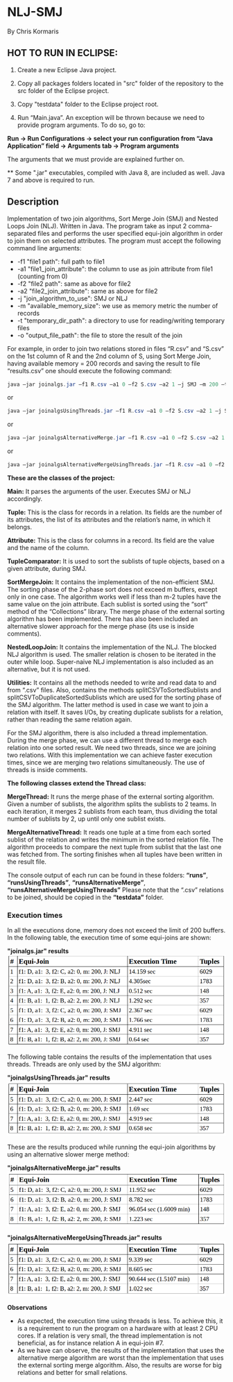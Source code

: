 # NLJ-SMJ

By Chris Kormaris


## HOT TO RUN IN ECLIPSE:

1) Create a new Eclipse Java project.

2) Copy all packages folders located in "src" folder of the repository to the src folder of the Eclipse project.

3) Copy "testdata" folder to the Eclipse project root.

4) Run “Main.java”. An exception will be thrown because we need to provide program arguments. To do so, go to:

**Run → Run Configurations → select your run configuration from “Java Application” field → Arguments tab → Program arguments**

The arguments that we must provide are explained further on.


** Some ".jar" executables, compiled with Java 8, are included as well. Java 7 and above is required to run.


## Description

Implementation of two join algorithms, Sort Merge Join (SMJ) and Nested Loops Join (NLJ). Written in Java. The program take as input 2 comma-separated files and performs the user specified equi-join algorithm in order to join them on selected attributes.
The program must accept the following command line arguments:

<ul>
<li>-f1 "file1 path": full path to file1</li>
<li>-a1 "file1_join_attribute": the column to use as join attribute from file1 (counting from 0)</li>
<li>-f2 "file2 path": same as above for file2</li>
<li>-a2 "file2_join_attribute": same as above for file2</li>
<li>-j "join_algorithm_to_use": SMJ or NLJ</li>
<li>-m "available_memory_size": we use as memory metric the number of records</li>
<li>-t "temporary_dir_path": a directory to use for reading/writing temporary files</li>
<li>-o "output_file_path": the file to store the result of the join</li>
</ul>

For example, in order to join two relations stored in files “R.csv” and “S.csv” on the 1st column of R and the 2nd column of S, using Sort Merge Join, having available memory = 200 records and saving the result to file “results.csv” one should execute the following command:

```java
java –jar joinalgs.jar –f1 R.csv –a1 0 –f2 S.csv –a2 1 –j SMJ –m 200 –t tmp –o results.csv
```
or
```java
java –jar joinalgsUsingThreads.jar –f1 R.csv –a1 0 –f2 S.csv –a2 1 –j SMJ –m 200 –t tmp –o results.csv
```
or
```java
java –jar joinalgsAlternativeMerge.jar –f1 R.csv –a1 0 –f2 S.csv –a2 1 –j SMJ –m 200 –t tmp –o results.csv
```
or
```java
java –jar joinalgsAlternativeMergeUsingThreads.jar –f1 R.csv –a1 0 –f2 S.csv –a2 1 –j SMJ –m 200 –t tmp –o results.csv
```


**These are the classes of the project:**

**Main:** It parses the arguments of the user. Executes SMJ or NLJ accordingly.

**Tuple:** This is the class for records in a relation. Its fields are the number of its attributes, the list of its attributes and the relation’s name, in which it belongs.

**Attribute:** This is the class for columns in a record. Its field are the value and the name of the column.

**TupleComparator:** It is used to sort the sublists of tuple objects, based on a given attribute, during SMJ.

**SortMergeJoin:**  It contains the implementation of the non-efficient SMJ. The sorting phase of the 2-phase sort does not exceed m buffers, except only in one case. The algorithm works well if less than m-2 tuples have the same value on the join attribute.  Each sublist is sorted using the “sort” method of the “Collections” library. The merge phase of the external sorting algorithm has been implemented. There has also been included an alternative slower approach for the merge phase (its use is inside comments).

**NestedLoopJoin:** It contains the implementation of the NLJ. The blocked NLJ algorithm is used. The smaller relation is chosen to be iterated in the outer while loop. Super-naive NLJ implementation is also included as an alternative, but it is not used.

**Utilities:** It contains all the methods needed to write and read data to and from “.csv” files. Also, contains the methods splitCSVToSortedSublists and splitCSVToDuplicateSortedSublists which are used for the sorting phase of the SMJ algorithm. The latter method is used in case we want to join a relation with itself. It saves I/Os, by creating duplicate sublists for a relation, rather than reading the same relation again.


For the SMJ algorithm, there is also included a thread implementation. During the merge phase, we can use a different thread to merge each relation into one sorted result. We need two threads, since we are joining two relations. With this implementation we can achieve faster execution times, since we are merging two relations simultaneously. The use of threads is inside comments.

**The following classes extend the Thread class:**

**MergeThread:** It runs the merge phase of the external sorting algorithm. Given a number of sublists, the algorithm splits the sublists to 2 teams. In each iteration, it merges 2 sublists from each team, thus dividing the total number of sublists by 2, up until only one sublist exists.

**MergeAlternativeThread:** It reads one tuple at a time from each sorted sublist of the relation and writes the minimum in the sorted relation file. The algorithm proceeds to compare the next tuple from sublist that the last one was fetched from. The sorting finishes when all tuples have been written in the result file.


The console output of each run can be found in these folders:
**“runs”**, **“runsUsingThreads”**, **“runsAlternativeMerge”**,
**“runsAlternativeMergeUsingThreads”**
Please note that the “.csv” relations to be joined, should be copied in the **“testdata”** folder.


### Execution times

In all the executions done, memory does not exceed the limit of 200 buffers. In the following table, the execution time of some equi-joins are shown:

**"joinalgs.jar" results**
![joinalgs.jar](/resultTimes/joinalgs.jar_results.png)

The following table contains the results of the implementation that uses threads. Threads are only used by the SMJ algorithm:

**"joinalgsUsingThreads.jar" results**
![joinalgsUsingThreads.jar](/resultTimes/joinalgsUsingThreads.jar_results.png)

These are the results produced while running the equi-join algorithms by using an alternative slower merge method:

**"joinalgsAlternativeMerge.jar" results**
![joinalgsAlternativeMerge.jar](/resultTimes/joinalgsAlternativeMerge.jar_results.png)

**"joinalgsAlternativeMergeUsingThreads.jar" results**
![joinalgsAlternativeMergeUsingThreads.jar](/resultTimes/joinalgsAlternativeMergeUsingThreads.jar_results.png)


**Observations**

<ul>
<li>As expected, the execution time using threads is less. To achieve this, it is a requirement to run the program on a hardware with at least 2 CPU cores. If a relation is very small, the thread implementation is not beneficial, as for instance relation A in equi-join #7.</li>
<li>As we have can observe, the results of the implementation that uses the alternative merge algorithm are worst than the implementation that uses the external sorting merge algorithm. Also, the results are worse for big relations and better for small relations.</li>
</ul>

